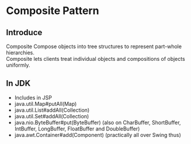 # Composite Pattern

## Introduce

Composite Compose objects into tree structures to represent part-whole hierarchies.<br>
Composite lets clients treat individual objects and compositions of objects uniformly.

## In JDK

* Includes in JSP
* java.util.Map#putAll(Map)
* java.util.List#addAll(Collection)
* java.util.Set#addAll(Collection)
* java.nio.ByteBuffer#put(ByteBuffer) (also on CharBuffer, ShortBuffer, IntBuffer, LongBuffer, FloatBuffer and DoubleBuffer)
* java.awt.Container#add(Component) (practically all over Swing thus)